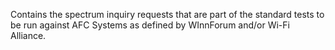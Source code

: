 Contains the spectrum inquiry requests that are part of the standard tests to be run against AFC Systems as defined by WInnForum and/or Wi-Fi Alliance.

